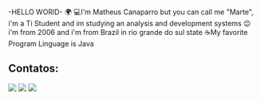   -HELLO WORlD- 🌍
💻I'm Matheus Canaparro but you can call me "Marte", i'm a Ti Student and im studying an analysis and development systems
😉i'm from 2006 and i'm from Brazil in rio grande do sul state
☕My favorite Program Linguage is Java

## Contatos:
<div>
<a href="https://instagram.com/Marte_stillinsk" target="_blank"><img loading="lazy" src="https://img.shields.io/badge/-Instagram-%23E4405F?style=for-the-badge&logo=instagram&logoColor=white" target="_blank"></a>
<a href = "mailto:canaparromatheus@gmail.com"><img loading="lazy" src="https://img.shields.io/badge/Gmail-D14836?style=for-the-badge&logo=gmail&logoColor=white" target="_blank"></a>
<a href="https://www.linkedin.com/in/Matheus-Aurélio-Canaparro" target="_blank"><img loading="lazy" src="https://img.shields.io/badge/-LinkedIn-%230077B5?style=for-the-badge&logo=linkedin&logoColor=white" target="_blank"></a>   
</div>

